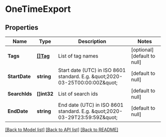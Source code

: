 # OneTimeExport

## Properties
Name | Type | Description | Notes
------------ | ------------- | ------------- | -------------
**Tags** | [**[]Tag**](Tag.md) | List of tag names | [optional] [default to null]
**StartDate** | **string** | Start date (UTC) in ISO 8601 standard. E.g. \&quot;2020-03-25T00:00:00Z\&quot; | [default to null]
**SearchIds** | **[]int32** | List of search ids | [default to null]
**EndDate** | **string** | End date (UTC) in ISO 8601 standard. E.g. \&quot;2020-03-29T23:59:59Z\&quot; | [default to null]

[[Back to Model list]](../README.md#documentation-for-models) [[Back to API list]](../README.md#documentation-for-api-endpoints) [[Back to README]](../README.md)


